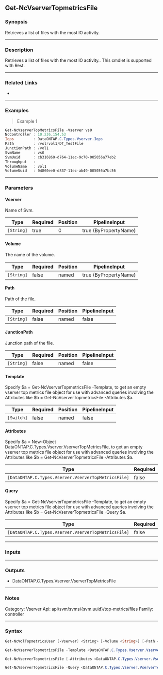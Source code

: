 Get-NcVserverTopmetricsFile
---------------------------

### Synopsis
Retrieves a list of files with the most IO activity.

---

### Description

Retrieves a list of files with the most IO activity.. This cmdlet is supported with Rest.

---

### Related Links
* 

---

### Examples
> Example 1

```PowerShell
Get-NcVserverTopMetricsFile -Vserver vs0
NcController : 10.236.154.53
Iops         : DataONTAP.C.Types.Vserver.Iops
Path         : /vol/vol1/DT_TestFile
JunctionPath : /vol1
SvmName      : vs0
SvmUuid      : cb316860-d764-11ec-9c70-005056a77eb2
Throughput   :
VolumeName   : vol1
VolumeUuid   : 04860ee0-d837-11ec-ab49-005056a7bc56

```

---

### Parameters
#### **Vserver**
Name of Svm.

|Type      |Required|Position|PipelineInput        |
|----------|--------|--------|---------------------|
|`[String]`|true    |0       |true (ByPropertyName)|

#### **Volume**
The name of the volume.

|Type      |Required|Position|PipelineInput        |
|----------|--------|--------|---------------------|
|`[String]`|false   |named   |true (ByPropertyName)|

#### **Path**
Path of the file.

|Type      |Required|Position|PipelineInput|
|----------|--------|--------|-------------|
|`[String]`|false   |named   |false        |

#### **JunctionPath**
Junction path of the file.

|Type      |Required|Position|PipelineInput|
|----------|--------|--------|-------------|
|`[String]`|false   |named   |false        |

#### **Template**
Specify $a = Get-NcVserverTopmetricsFile -Template, to get an empty vserver top metrics file object for use with advanced queries involving the Attributes like $b = Get-NcVserverTopmetricsFile -Attributes $a.

|Type      |Required|Position|PipelineInput|
|----------|--------|--------|-------------|
|`[Switch]`|false   |named   |false        |

#### **Attributes**
Specify $a = New-Object DataONTAP.C.Types.Vserver.VserverTopMetricsFile, to get an empty vserver top metrics file object for use with advanced queries involving the Attributes like $b = Get-NcVserverTopmetricsFile -Attributes $a.

|Type                                               |Required|Position|PipelineInput|
|---------------------------------------------------|--------|--------|-------------|
|`[DataONTAP.C.Types.Vserver.VserverTopMetricsFile]`|false   |named   |false        |

#### **Query**
Specify $a = Get-NcVserverTopmetricsFile -Template, to get an empty vserver top metrics file object for use with advanced queries involving the Attributes like $b = Get-NcVserverTopmetricsFile -Query $a.

|Type                                               |Required|Position|PipelineInput|
|---------------------------------------------------|--------|--------|-------------|
|`[DataONTAP.C.Types.Vserver.VserverTopMetricsFile]`|false   |named   |false        |

---

### Inputs

---

### Outputs
* DataONTAP.C.Types.Vserver.VserverTopMetricsFile

---

### Notes
Category: Vserver
Api: api/svm/svms/{svm.uuid}/top-metrics/files
Family: controller

---

### Syntax
```PowerShell
Get-NcVolTopmetricsUser [-Vserver] <String> [-Volume <String>] [-Path <String>] [-JunctionPath <String>] [<CommonParameters>]
```
```PowerShell
Get-NcVserverTopmetricsFile -Template <DataONTAP.C.Types.Vserver.VserverTopMetricsFile> [<CommonParameters>]
```
```PowerShell
Get-NcVserverTopmetricsFile [-Attributes <DataONTAP.C.Types.Vserver.VserverTopMetricsFile>] [<CommonParameters>]
```
```PowerShell
Get-NcVserverTopmetricsFile -Query <DataONTAP.C.Types.Vserver.VserverTopMetricsFile> [<CommonParameters>]
```
